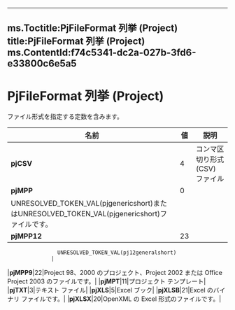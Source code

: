 

---
ms.Toctitle:PjFileFormat 列挙 (Project)
title:PjFileFormat 列挙 (Project)
ms.ContentId:f74c5341-dc2a-027b-3fd6-e33800c6e5a5
---
# PjFileFormat 列挙 (Project)




ファイル形式を指定する定数を含みます。

|**名前**|**値**|**説明**|
|---|---|---|
|**pjCSV**|4|コンマ区切り形式 (CSV) ファイル|
|**pjMPP**|0|
                    UNRESOLVED_TOKEN_VAL(pjgenericshort)またはUNRESOLVED_TOKEN_VAL(pjgenericshort)ファイルです。|
|**pjMPP12**|23|
                    UNRESOLVED_TOKEN_VAL(pj12generalshort)
                  |
|**pjMPP9**|22|Project 98、2000 のプロジェクト、Project 2002 または Office Project 2003 のファイルです。|
|**pjMPT**|11|プロジェクト テンプレート|
|**pjTXT**|3|テキスト ファイル|
|**pjXLS**|5|Excel ブック|
|**pjXLSB**|21|Excel のバイナリ ファイルです。|
|**pjXLSX**|20|OpenXML の Excel 形式のファイルです。|




